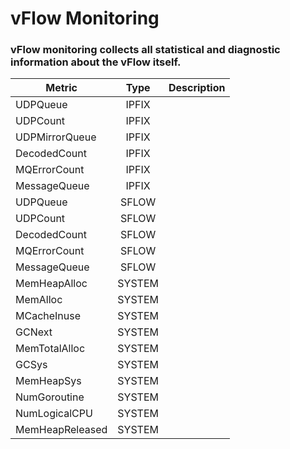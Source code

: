 # vFlow Monitoring

### vFlow monitoring collects all statistical and diagnostic information about the vFlow itself.

| Metric         | Type    | Description  |
| -------------  |:-------:| -----:|
| UDPQueue       | IPFIX   |       |
| UDPCount       | IPFIX   |       |
| UDPMirrorQueue | IPFIX   |       |
| DecodedCount   | IPFIX   |       |
| MQErrorCount   | IPFIX   |       |
| MessageQueue   | IPFIX   |       |
| UDPQueue       | SFLOW   |       |
| UDPCount       | SFLOW   |       |
| DecodedCount   | SFLOW   |       |
| MQErrorCount   | SFLOW   |       |
| MessageQueue   | SFLOW   |       |
	MemHeapAlloc   | SYSTEM  |       |
	MemAlloc       | SYSTEM  |       |
	MCacheInuse    | SYSTEM  |       |
	GCNext         | SYSTEM  |       |
	MemTotalAlloc  | SYSTEM  |       |
	GCSys          | SYSTEM  |       |
	MemHeapSys     | SYSTEM  |       |
	NumGoroutine   | SYSTEM  |       |
	NumLogicalCPU  | SYSTEM  |       |
	MemHeapReleased| SYSTEM  |       |
